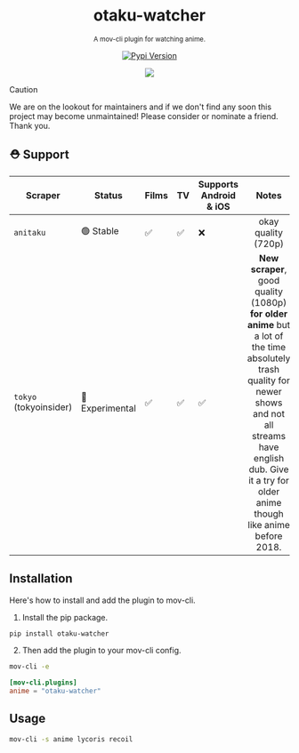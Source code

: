 <div align="center">

  # otaku-watcher
  <sub>A mov-cli plugin for watching anime.</sub>

  [![Pypi Version](https://img.shields.io/pypi/v/otaku-watcher?style=flat)](https://pypi.org/project/otaku-watcher)

  <img src="https://github.com/JDALab/otaku-watcher/assets/123201787/2df8d707-b472-48b3-aaa1-f6d5154c686d">

</div>

> [!CAUTION]
> We are on the lookout for maintainers and if we don't find any soon this project may become unmaintained! Please consider or nominate a friend. Thank you.

## ⛑️ Support
| Scraper | Status | Films | TV | Supports <br> Android & iOS | Notes |
| ------- | ------ | --- | --- | ---------------------- | :------: |
| `anitaku` | 🟢 Stable | ✅ | ✅  | ❌ | okay quality (720p) |
| `tokyo` (tokyoinsider) | 🔵 Experimental | ✅ | ✅ | ✅ | **New scraper**, good quality (1080p) **for older anime** but a lot of the time absolutely trash quality for newer shows and not all streams have english dub. Give it a try for older anime though like anime before 2018. |

## Installation
Here's how to install and add the plugin to mov-cli.

1. Install the pip package.
```sh
pip install otaku-watcher
```
2. Then add the plugin to your mov-cli config.
```sh
mov-cli -e
```
```toml
[mov-cli.plugins]
anime = "otaku-watcher"
```

## Usage
```sh
mov-cli -s anime lycoris recoil
```
